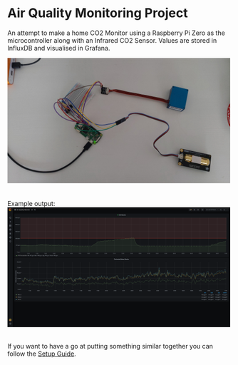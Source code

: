 # Air Quality Monitoring Project
An attempt to make a home CO2 Monitor using a Raspberry Pi Zero as the microcontroller along with an Infrared CO2 Sensor. Values are stored in InfluxDB and visualised in Grafana.

<img src="images/setup/setup.jpg" alt="Cabled up prototype" width="500"/>

<br />
<br />
<br />
Example output:
<img src="images/grafana/output.png" alt="Grafana Output" width="500"/>

<br />
<br />

If you want to have a go at putting something similar together you can follow the [Setup Guide](setup_guide.md).
